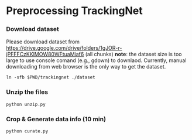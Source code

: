 # Preprocessing TrackingNet

### Download dataset

Please download dataset from https://drive.google.com/drive/folders/1gJOR-r-jPFFFCzKKlMOW80WFtuaMiaf6 (all chunks)
**note**: the dataset size is too large to use console comand (e.g., gdown) to downlaod. Currently, manual downloading from web browser is the only way to get the dataset.

````shell
ln -sfb $PWD/trackingnet ./dataset
````

### Unzip the files
````shell
python unzip.py
````


### Crop & Generate data info (10 min)

````shell
python curate.py
````
